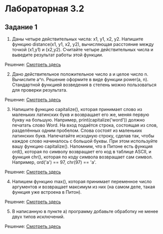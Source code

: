 # Лабораторная 3.2
## Задание 1
1. Даны четыре действительных числа: x1, y1, x2, y2. Напишите функцию distance(x1, y1, x2, y2), вычисляющая расстояние между точкой (x1,y1) и (x2,y2). Считайте четыре действительных числа и выведите результат работы этой функции.

Решение: [Смотреть здесь](https://github.com/NiCHUY/BSU-Projects/blob/main/6th-Term/Neural-Net/Lab_3/Lab_3_2/Task_1/task.py?plain=1#L4)

2. Дано действительное положительное число a и целоe число n. 
Вычислите a^n. Решение оформите в виде функции power(a, n).
Стандартной функцией возведения в степень можно пользоваться для проверки результата.

Решение: [Смотреть здесь](https://github.com/NiCHUY/BSU-Projects/blob/main/6th-Term/Neural-Net/Lab_3/Lab_3_2/Task_1/task.py?plain=1#L13)

3. Напишите функцию capitalize(), которая принимает слово из маленьких латинских букв и возвращает его же, меняя первую букву на большую.
Например, print(capitalize('word')) должно печатать слово Word.
На вход подаётся строка, состоящая из слов, разделённых одним пробелом. Слова состоят из маленьких латинских букв. Напечатайте исходную строку, сделав так, чтобы каждое слово начиналось с большой буквы. При этом используйте вашу функцию capitalize().
Напомним, что в Питоне есть функция ord(), которая по символу возвращает его код в таблице ASCII, и функция chr(), которая по коду символа возвращает сам символ. Например, ord('a') == 97, chr(97) == 'a'.   

Решение: [Смотреть здесь](https://github.com/NiCHUY/BSU-Projects/blob/main/6th-Term/Neural-Net/Lab_3/Lab_3_2/Task_1/task.py?plain=1#L21)

4. Напишем функцию max(), которая принимает переменное число аргументов и возвращает максимум из них (на самом деле, такая функция уже встроена в Питон).

Решение: [Смотреть здесь](https://github.com/NiCHUY/BSU-Projects/blob/main/6th-Term/Neural-Net/Lab_3/Lab_3_2/Task_1/task.py?plain=1#27)

5.  В написанную в пункте a) программу добавьте обработку не менее двух типов исключений.

Решение: [Смотреть здесь](https://github.com/NiCHUY/BSU-Projects/blob/main/6th-Term/Neural-Net/Lab_3/Lab_3_2/Task_1/task.py?plain=1#4)
